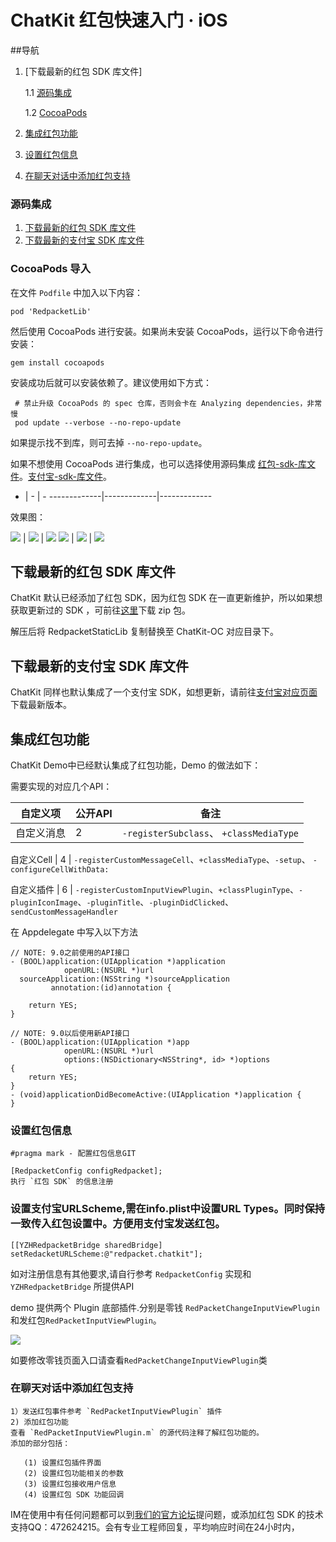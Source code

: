 # ChatKit 红包快速入门 · iOS

##导航
 1. [下载最新的红包 SDK 库文件] 
    
    1.1 [源码集成](#block)

    1.2 [CocoaPods](#cocoapod)
 2. [集成红包功能](https://github.com/leancloud/ChatKit-OC/blob/master/REDPACKET.md#集成红包功能) 
 3. [设置红包信息](https://github.com/leancloud/ChatKit-OC/blob/master/REDPACKET.md#设置红包信息) 
 4. [在聊天对话中添加红包支持](https://github.com/leancloud/ChatKit-OC/blob/master/REDPACKET.md#在聊天对话中添加红包支持) 

<span id = "block"></span>

### 源码集成

 1. [下载最新的红包 SDK 库文件](#redpacket) 
 2. [下载最新的支付宝 SDK 库文件](#alipay) 
    
    
<span id = "cocoapod"></span>
### CocoaPods 导入
在文件 `Podfile` 中加入以下内容：

```shell
pod 'RedpacketLib'
```

然后使用 CocoaPods 进行安装。如果尚未安装 CocoaPods，运行以下命令进行安装：

```shell
gem install cocoapods
```

安装成功后就可以安装依赖了。建议使用如下方式：

```shell
 # 禁止升级 CocoaPods 的 spec 仓库，否则会卡在 Analyzing dependencies，非常慢
 pod update --verbose --no-repo-update
```

如果提示找不到库，则可去掉 `--no-repo-update`。

如果不想使用 CocoaPods 进行集成，也可以选择使用源码集成 [红包-sdk-库文件](https://www.yunzhanghu.com/download.html#手动集成)。[支付宝-sdk-库文件](https://doc.open.alipay.com/doc2/detail.htm?spm=a219a.7629140.0.0.CeDJVo&treeId=54&articleId=104509&docType=1#手动集成)。


- | - | -
-------------|-------------|-------------

效果图：

![](http://ww1.sinaimg.cn/large/7853084cjw1f7ynh6lno3j20bi0kg0ug.jpg) | ![](http://ww3.sinaimg.cn/large/7853084cjw1f7ynh6q4p8j20bi0kgdgm.jpg) | ![](http://ww3.sinaimg.cn/large/7853084cjw1f7ynh6nodqj20bi0kgdgl.jpg) 
![](http://ww4.sinaimg.cn/large/7853084cjw1f7ynh6hcqlj20bi0kg74x.jpg) | ![](http://ww1.sinaimg.cn/large/7853084cjw1f7ynh6fj58j20bi0kgab8.jpg) | ![](http://ww1.sinaimg.cn/large/7853084cjw1f7ynh6be0lj20bi0kg75n.jpg)
 
<span id = "redpacket"></span>
## 下载最新的红包 SDK 库文件

ChatKit 默认已经添加了红包 SDK，因为红包 SDK 在一直更新维护，所以如果想获取更新过的 SDK ，可前往[这里](https://www.yunzhanghu.com/download.html)下载 zip 包。

  解压后将 RedpacketStaticLib 复制替换至 ChatKit-OC 对应目录下。

<span id = "alipay"></span>
## 下载最新的支付宝 SDK 库文件
ChatKit 同样也默认集成了一个支付宝 SDK，如想更新，请前往[支付宝对应页面](https://doc.open.alipay.com/doc2/detail.htm?spm=a219a.7629140.0.0.CeDJVo&treeId=54&articleId=104509&docType=1)下载最新版本。

## 集成红包功能
ChatKit Demo中已经默认集成了红包功能，Demo 的做法如下：

需要实现的对应几个API：

 自定义项 | 公开API | 备注
 -------------|-------------|-------------
 自定义消息 | 2 | `-registerSubclass`、 `+classMediaType`
 
 自定义Cell | 4 | `-registerCustomMessageCell`、`+classMediaType`、`-setup`、 `-configureCellWithData:`
 
 自定义插件 | 6 | `-registerCustomInputViewPlugin`、`+classPluginType`、`-pluginIconImage`、`-pluginTitle`、`-pluginDidClicked`、`sendCustomMessageHandler`

在 Appdelegate 中写入以下方法


    // NOTE: 9.0之前使用的API接口
    - (BOOL)application:(UIApplication *)application
                openURL:(NSURL *)url
      sourceApplication:(NSString *)sourceApplication
             annotation:(id)annotation {

        return YES;
    }
    
    // NOTE: 9.0以后使用新API接口
    - (BOOL)application:(UIApplication *)app
                openURL:(NSURL *)url
                options:(NSDictionary<NSString*, id> *)options
    {
        return YES;
    }
    - (void)applicationDidBecomeActive:(UIApplication *)application {
    }


### 设置红包信息


    #pragma mark - 配置红包信息GIT

    [RedpacketConfig configRedpacket];
    执行 `红包 SDK` 的信息注册

### 设置支付宝URLScheme,需在info.plist中设置URL Types。同时保持一致传入红包设置中。方便用支付宝发送红包。

    [[YZHRedpacketBridge sharedBridge] setRedacketURLScheme:@"redpacket.chatkit"];
    

如对注册信息有其他要求,请自行参考 `RedpacketConfig` 实现和`YZHRedpacketBridge` 所提供API

demo 提供两个 Plugin 底部插件.分别是零钱 `RedPacketChangeInputViewPlugin` 和发红包`RedPacketInputViewPlugin`。

![](http://ww1.sinaimg.cn/large/7853084cjw1f7ynh6lno3j20bi0kg0ug.jpg) 

如要修改零钱页面入口请查看`RedPacketChangeInputViewPlugin`类

### 在聊天对话中添加红包支持

    1）发送红包事件参考 `RedPacketInputViewPlugin` 插件
    2) 添加红包功能
    查看 `RedPacketInputViewPlugin.m` 的源代码注释了解红包功能的。
    添加的部分包括：

       (1) 设置红包插件界面
       (2) 设置红包功能相关的参数
       (3) 设置红包接收用户信息
       (4) 设置红包 SDK 功能回调
  

IM在使用中有任何问题都可以到[我们的官方论坛](https://forum.leancloud.cn/)提问题，或添加红包 SDK 的技术支持QQ：472624215。会有专业工程师回复，平均响应时间在24小时内，